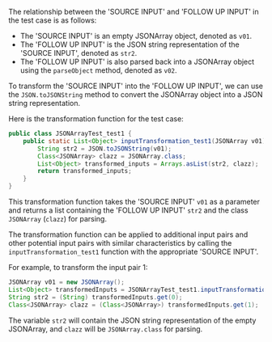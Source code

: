 The relationship between the 'SOURCE INPUT' and 'FOLLOW UP INPUT' in the test case is as follows:

- The 'SOURCE INPUT' is an empty JSONArray object, denoted as `v01`.
- The 'FOLLOW UP INPUT' is the JSON string representation of the 'SOURCE INPUT', denoted as `str2`.
- The 'FOLLOW UP INPUT' is also parsed back into a JSONArray object using the `parseObject` method, denoted as `v02`.

To transform the 'SOURCE INPUT' into the 'FOLLOW UP INPUT', we can use the `JSON.toJSONString` method to convert the JSONArray object into a JSON string representation.

Here is the transformation function for the test case:

```java
public class JSONArrayTest_test1 {
    public static List<Object> inputTransformation_test1(JSONArray v01) {
        String str2 = JSON.toJSONString(v01);
        Class<JSONArray> clazz = JSONArray.class;
        List<Object> transformed_inputs = Arrays.asList(str2, clazz);
        return transformed_inputs;
    }
}
```

This transformation function takes the 'SOURCE INPUT' `v01` as a parameter and returns a list containing the 'FOLLOW UP INPUT' `str2` and the class `JSONArray` (`clazz`) for parsing.

The transformation function can be applied to additional input pairs and other potential input pairs with similar characteristics by calling the `inputTransformation_test1` function with the appropriate 'SOURCE INPUT'.

For example, to transform the input pair 1:

```java
JSONArray v01 = new JSONArray();
List<Object> transformedInputs = JSONArrayTest_test1.inputTransformation_test1(v01);
String str2 = (String) transformedInputs.get(0);
Class<JSONArray> clazz = (Class<JSONArray>) transformedInputs.get(1);
```

The variable `str2` will contain the JSON string representation of the empty JSONArray, and `clazz` will be `JSONArray.class` for parsing.